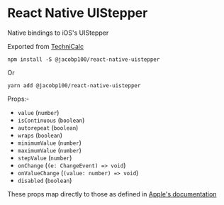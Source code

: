 # React Native UIStepper

Native bindings to iOS's UIStepper

Exported from [TechniCalc](https://jacobdoescode.com/technicalc)

```
npm install -S @jacobp100/react-native-uistepper
```

Or

```
yarn add @jacobp100/react-native-uistepper
```

Props:-

- `value` (`number`)
- `isContinuous` (`boolean`)
- `autorepeat` (`boolean`)
- `wraps` (`boolean`)
- `minimumValue` (`number`)
- `maximumValue` (`number`)
- `stepValue` (`number`)
- `onChange` (`(e: ChangeEvent) => void`)
- `onValueChange` (`(value: number) => void`)
- `disabled` (`boolean`)

These props map directly to those as defined in [Apple's documentation](https://developer.apple.com/documentation/uikit/uistepper)
